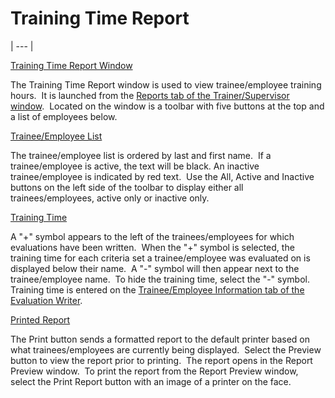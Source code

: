 # Training Time Report 
| --- |

<u>Training Time Report Window</u>

The Training Time Report window is used to view trainee/employee training 
hours.&nbsp; It is launched from the [Reports tab of the 
Trainer/Supervisor window](<7d9s.md>).&nbsp; Located on the window is a 
toolbar with five buttons at the top and a list of employees below.

<u>Trainee/Employee List</u>

The trainee/employee list is ordered by 
last and first name.&nbsp; If a trainee/employee is active, the text will 
be black. An inactive trainee/employee is indicated by red text.&nbsp; Use the 
All, Active and Inactive buttons on the left side of the toolbar to display either 
all trainees/employees, active only or inactive only.

<u>Training Time</u>

A "+" symbol appears to the left of the trainees/employees for which 
evaluations have been written.&nbsp; When the "+" symbol is selected, the 
training time for each criteria set a trainee/employee was evaluated on is 
displayed below their name.&nbsp; A "-" symbol will then appear next to the 
trainee/employee name.&nbsp; To hide the training time, select the "-" symbol.&nbsp; 
Training time is entered on the [Trainee/Employee 
Information tab of the Evaluation Writer](<7dbk.md>).

<u>Printed Report</u>

The Print button sends a formatted 
report to the default printer based on what trainees/employees are currently 
being displayed.&nbsp; Select the Preview button to view the report prior to 
printing.&nbsp; The report opens in the Report Preview window.&nbsp; To print 
the report from the Report Preview window, select the Print Report button with an image of a printer on the face.